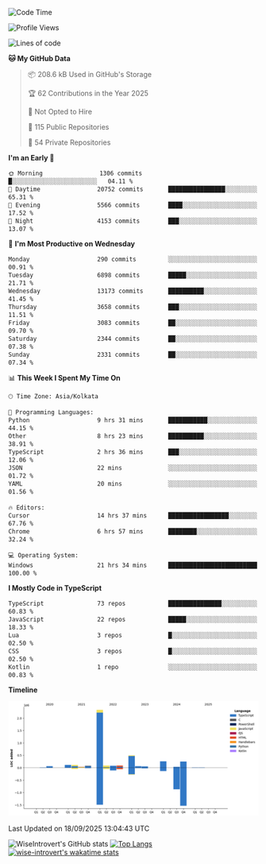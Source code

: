 <!--START_SECTION:waka-->
![Code Time](http://img.shields.io/badge/Code%20Time-2%2C523%20hrs%2033%20mins-blue)

![Profile Views](http://img.shields.io/badge/Profile%20Views-1-blue)

![Lines of code](https://img.shields.io/badge/From%20Hello%20World%20I%27ve%20Written-4.1%20million%20lines%20of%20code-blue)

**🐱 My GitHub Data** 

> 📦 208.6 kB Used in GitHub's Storage 
 > 
> 🏆 62 Contributions in the Year 2025
 > 
> 🚫 Not Opted to Hire
 > 
> 📜 115 Public Repositories 
 > 
> 🔑 54 Private Repositories 
 > 
**I'm an Early 🐤** 

```text
🌞 Morning                1306 commits        █░░░░░░░░░░░░░░░░░░░░░░░░   04.11 % 
🌆 Daytime                20752 commits       ████████████████░░░░░░░░░   65.31 % 
🌃 Evening                5566 commits        ████░░░░░░░░░░░░░░░░░░░░░   17.52 % 
🌙 Night                  4153 commits        ███░░░░░░░░░░░░░░░░░░░░░░   13.07 % 
```
📅 **I'm Most Productive on Wednesday** 

```text
Monday                   290 commits         ░░░░░░░░░░░░░░░░░░░░░░░░░   00.91 % 
Tuesday                  6898 commits        █████░░░░░░░░░░░░░░░░░░░░   21.71 % 
Wednesday                13173 commits       ██████████░░░░░░░░░░░░░░░   41.45 % 
Thursday                 3658 commits        ███░░░░░░░░░░░░░░░░░░░░░░   11.51 % 
Friday                   3083 commits        ██░░░░░░░░░░░░░░░░░░░░░░░   09.70 % 
Saturday                 2344 commits        ██░░░░░░░░░░░░░░░░░░░░░░░   07.38 % 
Sunday                   2331 commits        ██░░░░░░░░░░░░░░░░░░░░░░░   07.34 % 
```


📊 **This Week I Spent My Time On** 

```text
🕑︎ Time Zone: Asia/Kolkata

💬 Programming Languages: 
Python                   9 hrs 31 mins       ███████████░░░░░░░░░░░░░░   44.15 % 
Other                    8 hrs 23 mins       ██████████░░░░░░░░░░░░░░░   38.91 % 
TypeScript               2 hrs 36 mins       ███░░░░░░░░░░░░░░░░░░░░░░   12.06 % 
JSON                     22 mins             ░░░░░░░░░░░░░░░░░░░░░░░░░   01.72 % 
YAML                     20 mins             ░░░░░░░░░░░░░░░░░░░░░░░░░   01.56 % 

🔥 Editors: 
Cursor                   14 hrs 37 mins      █████████████████░░░░░░░░   67.76 % 
Chrome                   6 hrs 57 mins       ████████░░░░░░░░░░░░░░░░░   32.24 % 

💻 Operating System: 
Windows                  21 hrs 34 mins      █████████████████████████   100.00 % 
```

**I Mostly Code in TypeScript** 

```text
TypeScript               73 repos            ███████████████░░░░░░░░░░   60.83 % 
JavaScript               22 repos            █████░░░░░░░░░░░░░░░░░░░░   18.33 % 
Lua                      3 repos             █░░░░░░░░░░░░░░░░░░░░░░░░   02.50 % 
CSS                      3 repos             █░░░░░░░░░░░░░░░░░░░░░░░░   02.50 % 
Kotlin                   1 repo              ░░░░░░░░░░░░░░░░░░░░░░░░░   00.83 % 
```



**Timeline**

![Lines of Code chart](https://raw.githubusercontent.com/wise-introvert/wise-introvert/master/assets/bar_graph.png)


 Last Updated on 18/09/2025 13:04:43 UTC
<!--END_SECTION:waka-->

![WiseIntrovert's GitHub stats](https://github-readme-stats.vercel.app/api?username=wise-introvert&count_private=true&show_icons=true)
[![Top Langs](https://github-readme-stats.vercel.app/api/top-langs/?username=wise-introvert&langs_count=10)](https://github.com/anuraghazra/github-readme-stats)
[![wise-introvert's wakatime stats](https://github-readme-stats.vercel.app/api/wakatime?username=wiseintrovert)](https://github.com/anuraghazra/github-readme-stats)
